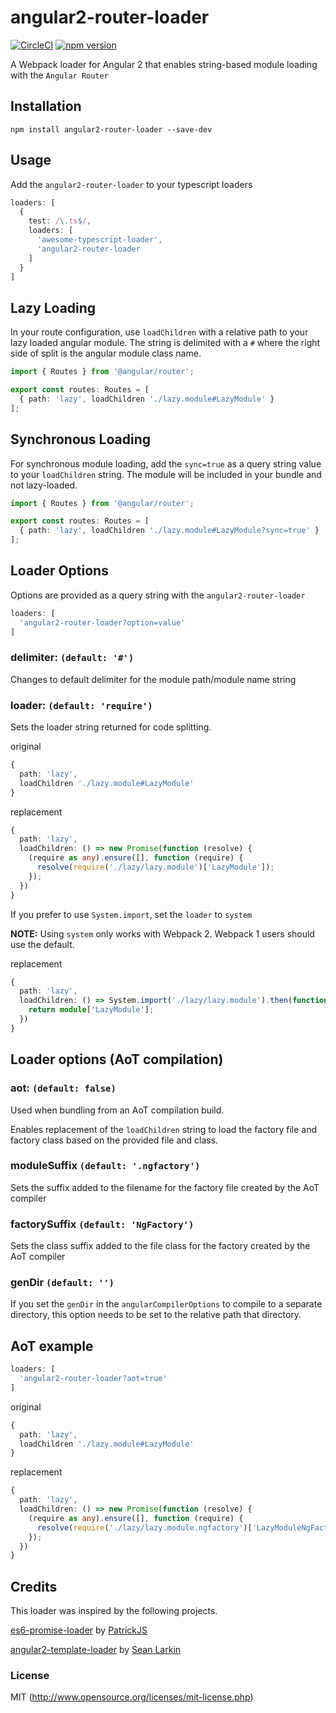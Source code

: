 # angular2-router-loader

[![CircleCI](https://circleci.com/gh/brandonroberts/angular2-router-loader.svg?style=shield&circle-token=a8a709588d22664ab74922050eda672898d2d417)](https://circleci.com/gh/brandonroberts/angular2-router-loader)
[![npm version](https://badge.fury.io/js/angular2-router-loader.svg)](https://badge.fury.io/js/angular2-router-loader)

A Webpack loader for Angular 2 that enables string-based module loading with the `Angular Router`

## Installation

  `npm install angular2-router-loader --save-dev`

## Usage

Add the `angular2-router-loader` to your typescript loaders

```ts
loaders: [
  {
    test: /\.ts$/,
    loaders: [
      'awesome-typescript-loader',
      'angular2-router-loader
    ]
  }
]
```

## Lazy Loading

In your route configuration, use `loadChildren` with a relative path to your lazy loaded angular module. The string is delimited with a `#` where the right side of split is the angular module class name.

```ts
import { Routes } from '@angular/router';

export const routes: Routes = [
  { path: 'lazy', loadChildren './lazy.module#LazyModule' }
];
```

## Synchronous Loading

For synchronous module loading, add the `sync=true` as a query string value to your `loadChildren` string. The module will be included in your bundle and not lazy-loaded.

```ts
import { Routes } from '@angular/router';

export const routes: Routes = [
  { path: 'lazy', loadChildren './lazy.module#LazyModule?sync=true' }
];
```

## Loader Options

Options are provided as a query string with the `angular2-router-loader`

```ts
loaders: [
  'angular2-router-loader?option=value'
]

```

### delimiter: `(default: '#')`

Changes to default delimiter for the module path/module name string

### loader: `(default: 'require')`

Sets the loader string returned for code splitting.

original
```ts
{
  path: 'lazy',
  loadChildren './lazy.module#LazyModule'
}
```

replacement
```ts
{
  path: 'lazy',
  loadChildren: () => new Promise(function (resolve) {
    (require as any).ensure([], function (require) {
      resolve(require('./lazy/lazy.module')['LazyModule']);
    });
  })
}
```

If you prefer to use `System.import`, set the `loader` to `system`

**NOTE:** Using `system` only works with Webpack 2. Webpack 1 users should use the default.

replacement
```ts
{
  path: 'lazy',
  loadChildren: () => System.import('./lazy/lazy.module').then(function(module) {
    return module['LazyModule'];
  })
}
```

## Loader options (AoT compilation)

### aot: `(default: false)`

Used when bundling from an AoT compilation build.

Enables replacement of the `loadChildren` string to
load the factory file and factory class based on the provided file and class.

### moduleSuffix `(default: '.ngfactory')`

Sets the suffix added to the filename for the factory file created by the AoT compiler

### factorySuffix `(default: 'NgFactory')`

Sets the class suffix added to the file class for the factory created by the AoT compiler

### genDir `(default: '')`

If you set the `genDir` in the `angularCompilerOptions` to compile to a separate directory, this option needs to be set to the relative path that directory.

## AoT example

```ts
loaders: [
  'angular2-router-loader?aot=true'
]
```

original
```ts
{
  path: 'lazy',
  loadChildren './lazy.module#LazyModule'
}
```

replacement
```ts
{
  path: 'lazy',
  loadChildren: () => new Promise(function (resolve) {
    (require as any).ensure([], function (require) {
      resolve(require('./lazy/lazy.module.ngfactory')['LazyModuleNgFactory']);
    });
  })
}
```

## Credits

This loader was inspired by the following projects.

[es6-promise-loader](https://github.com/gdi2290/es6-promise-loader) by [PatrickJS](https://twitter.com/@gdi2290)

[angular2-template-loader](https://github.com/TheLarkInn/angular2-template-loader) by [Sean Larkin](https://twitter.com/@TheLarkInn)

### License

MIT (http://www.opensource.org/licenses/mit-license.php)
